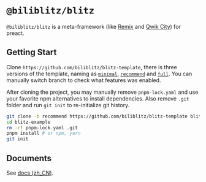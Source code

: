 # `@biliblitz/blitz`

`@biliblitz/blitz` is a meta-framework (like [Remix][remix] and [Qwik City][qwik]) for preact.

## Getting Start

Clone `https://github.com/biliblitz/blitz-template`, there is three versions of the template, naming as [`minimal`][minimal], [`recommend`][recommend] and [`full`][full]. You can manually switch branch to check what features was enabled.

After cloning the project, you may manually remove `pnpm-lock.yaml` and use your favorite npm alternatives to install dependencies. Also remove `.git` folder and run `git init` to re-initialize git history.

```bash
git clone -b recommend https://github.com/biliblitz/blitz-template blitz-example
cd blitz-example
rm -rf pnpm-lock.yaml .git
pnpm install # or npm, yarn
git init
```

## Documents

See [docs (zh_CN)][docs].

[docs]: ./docs/index.md
[qwik]: https://qwik.dev/
[full]: https://github.com/biliblitz/blitz-template/tree/full
[remix]: https://remix.run/
[minimal]: https://github.com/biliblitz/blitz-template/tree/minimal
[recommend]: https://github.com/biliblitz/blitz-template/tree/recommend
